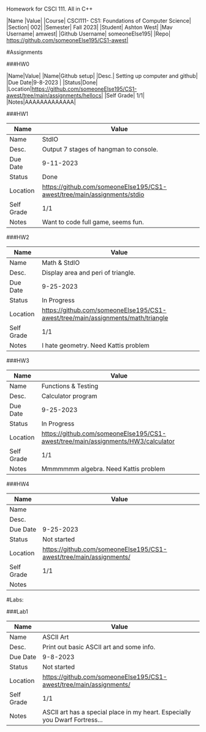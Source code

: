 Homework for CSCI 111. All in C++


|Name  |Value|
|Course| CSCI111- CS1: Foundations of Computer Science|
|Section| 002|
|Semester| Fall 2023|
|Student| Ashton West|
|Mav Username| amwest|
|Github Username| someoneElse195|
|Repo| https://github.com/someoneElse195/CS1-awest|

#Assignments

###HW0

|Name|Value|
|Name|Github setup|
|Desc.| Setting up computer and github|
|Due Date|9-8-2023 |
|Status|Done|
|Location|https://github.com/someoneElse195/CS1-awest/tree/main/assignments/hellocs|
|Self Grade| 1/1|
|Notes|AAAAAAAAAAAAA|

###HW1

|Name|Value|
|-----------|-------------------------------------|
|Name|StdIO|
|Desc.| Output 7 stages of hangman to console.|
|Due Date|9-11-2023 |
|Status|Done|
|Location|https://github.com/someoneElse195/CS1-awest/tree/main/assignments/stdio|
|Self Grade| 1/1|
|Notes| Want to code full game, seems fun.

###HW2

|Name|Value|
|-----------|-------------------------------------|
|Name|Math & StdIO|
|Desc.| Display area and peri of triangle.|
|Due Date|9-25-2023 |
|Status|In Progress|
|Location|https://github.com/someoneElse195/CS1-awest/tree/main/assignments/math/triangle|
|Self Grade| 1/1|
|Notes|I hate geometry. Need Kattis problem|

###HW3

|Name|Value|
|-----------|-------------------------------------|
|Name|Functions & Testing|
|Desc.| Calculator program|
|Due Date|9-25-2023 |
|Status|In Progress|
|Location|https://github.com/someoneElse195/CS1-awest/tree/main/assignments/HW3/calculator|
|Self Grade| 1/1|
|Notes|Mmmmmmm algebra. Need Kattis problem|

###HW4

|Name|Value|
|-----------|-------------------------------------|
|Name||
|Desc.||
|Due Date|9-25-2023 |
|Status|Not started|
|Location|https://github.com/someoneElse195/CS1-awest/tree/main/assignments/|
|Self Grade| 1/1|
|Notes||


#Labs:

###Lab1

|Name|Value|
|-----------|-------------------------------------|
|Name|ASCII Art|
|Desc.|Print out basic ASCII art and some info.|
|Due Date|9-8-2023 |
|Status|Not started|
|Location|https://github.com/someoneElse195/CS1-awest/tree/main/assignments/|
|Self Grade| 1/1|
|Notes|ASCII art has a special place in my heart. Especially you Dwarf Fortress...|

